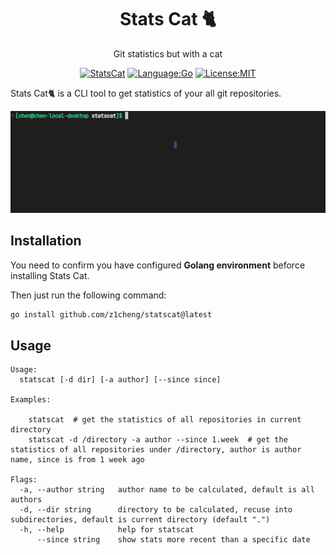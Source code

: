<div align="center">

# Stats Cat 🐈

Git statistics but with a cat

[![StatsCat](https://img.shields.io/badge/Repo-Stats%20Cat%20%F0%9F%90%88-yellow)](https://github.com/z1cheng/statscat) [![Language:Go](https://img.shields.io/static/v1?label=Language&message=Go&color=blue&style=flat-square)](https://go.dev) [![License:MIT](https://img.shields.io/static/v1?label=License&message=MIT&color=blue&style=flat-square)](https://opensource.org/licenses/MIT) 
</div>

Stats Cat🐈 is a CLI tool to get statistics of your all git repositories.

![example](docs/example.gif)

## Installation

You need to confirm you have configured **Golang environment** beforce installing Stats Cat.

Then just run the following command:

```bash
go install github.com/z1cheng/statscat@latest
```

## Usage

```
Usage:
  statscat [-d dir] [-a author] [--since since] 

Examples:

    statscat  # get the statistics of all repositories in current directory
    statscat -d /directory -a author --since 1.week  # get the statistics of all repositories under /directory, author is author name, since is from 1 week ago

Flags:
  -a, --author string   author name to be calculated, default is all authors
  -d, --dir string      directory to be calculated, recuse into subdirectories, default is current directory (default ".")
  -h, --help            help for statscat
      --since string    show stats more recent than a specific date
```


